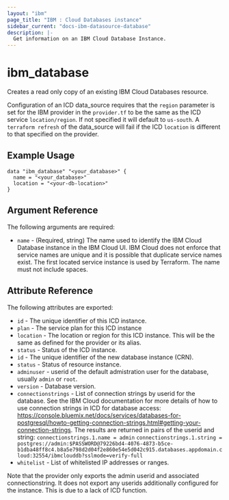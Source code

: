 ```yaml
---
layout: "ibm"
page_title: "IBM : Cloud Databases instance"
sidebar_current: "docs-ibm-datasource-database"
description: |-
  Get information on an IBM Cloud Database Instance.
---
```


# ibm\_database

Creates a read only copy of an existing IBM Cloud Databases resource.  

Configuration of an ICD data_source requires that the `region` parameter is set for the IBM provider in the `provider.tf` to be the same as the ICD service `location/region`. If not specified it will default to `us-south`. A `terraform refresh` of the data_source will fail if the ICD `location` is  different to that specified on the provider.  

## Example Usage

```hcl
data "ibm_database" "<your_database>" {
  name = "<your_database>"
  location = "<your-db-location>"
}
```

## Argument Reference

The following arguments are required:

* `name` - (Required, string) The name used to identify the IBM Cloud Database instance in the IBM Cloud UI. IBM Cloud does not enforce that service names are unique and it is possible that duplicate service names exist. The first located service instance is used by Terraform. The name must not include spaces. 


## Attribute Reference

The following attributes are exported:

* `id` - The unique identifier of this ICD instance.
* `plan` - The service plan for this ICD instance
* `location` - The location or region for this ICD instance. This will be the same as defined for the provider or its alias.
* `status` - Status of the ICD instance.
* `id` - The unique identifier of the new database instance (CRN).
* `status` - Status of resource instance.
* `adminuser` - userid of the default admistration user for the database, usually `admin` or `root`.
* `version` - Database version. 
* `connectionstrings` - List of connection strings by userid for the database. See the IBM Cloud documentation for more details of how to use connection strings in ICD for database access: https://console.bluemix.net/docs/services/databases-for-postgresql/howto-getting-connection-strings.html#getting-your-connection-strings. The results are returned in pairs of the userid and string:
  `connectionstrings.1.name = admin`
  `connectionstrings.1.string = postgres://admin:$PASSWORD@79226bd4-4076-4873-b5ce-b1dba48ff8c4.b8a5e798d2d04f2e860e54e5d042c915.databases.appdomain.cloud:32554/ibmclouddb?sslmode=verify-full`
* `whitelist` - List of whitelisted IP addresses or ranges.

Note that the provider only exports the admin userid and associated connectionstring. It does not export any userids additionally configured for the instance. This is due to a lack of ICD function. 

